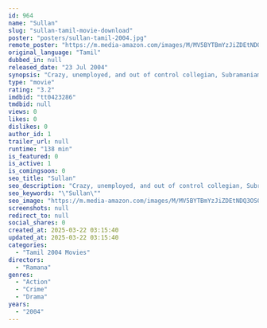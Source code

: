 ```yaml
---
id: 964
name: "Sullan"
slug: "sullan-tamil-movie-download"
poster: "posters/sullan-tamil-2004.jpg"
remote_poster: "https://m.media-amazon.com/images/M/MV5BYTBmYzJiZDEtNDQ3OS00MTc3LThkYzYtZmNkMjlkNmEwMWRlXkEyXkFqcGc@._V1_SX300.jpg"
original_language: "Tamil"
dubbed_in: null
released_date: "23 Jul 2004"
synopsis: "Crazy, unemployed, and out of control collegian, Subramaniam, is the son of Chennai Municipal truck driver, Mani, who lives a poor lifestyle with his wife and daughter, Lakshmi. Things spiral out of control for them after Subraman..."
type: "movie"
rating: "3.2"
imdbid: "tt0423286"
tmdbid: null
views: 0
likes: 0
dislikes: 0
author_id: 1
trailer_url: null
runtime: "138 min"
is_featured: 0
is_active: 1
is_comingsoon: 0
seo_title: "Sullan"
seo_description: "Crazy, unemployed, and out of control collegian, Subramaniam, is the son of Chennai Municipal truck driver, Mani, who lives a poor lifestyle with his wife and daughter, Lakshmi. Things spiral out of control for them after Subraman..."
seo_keywords: "\"Sullan\""
seo_image: "https://m.media-amazon.com/images/M/MV5BYTBmYzJiZDEtNDQ3OS00MTc3LThkYzYtZmNkMjlkNmEwMWRlXkEyXkFqcGc@._V1_SX300.jpg"
screenshots: null
redirect_to: null
social_shares: 0
created_at: 2025-03-22 03:15:40
updated_at: 2025-03-22 03:15:40
categories:
  - "Tamil 2004 Movies"
directors:
  - "Ramana"
genres:
  - "Action"
  - "Crime"
  - "Drama"
years:
  - "2004"
---
```

